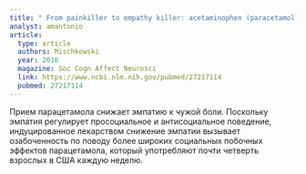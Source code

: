 ```yaml
---
title: " From painkiller to empathy killer: acetaminophen (paracetamol) reduces empathy for pain"
analyst: amantonio
article:
  type: article
  authors: Mischkowski
  year: 2016
  magazine: Soc Cogn Affect Neurosci
  link: https://www.ncbi.nlm.nih.gov/pubmed/27217114
  pubmed: 27217114
---
```


Прием парацетамола снижает эмпатию к чужой боли.
Поскольку эмпатия регулирует просоциальное и антисоциальное поведение, индуцированное лекарством снижение эмпатии вызывает озабоченность по поводу более широких социальных побочных эффектов парацетамола, который употребляют почти четверть взрослых в США каждую неделю.
